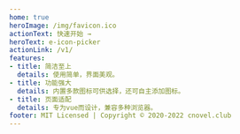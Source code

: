 ```yaml
---
home: true
heroImage: /img/favicon.ico
actionText: 快速开始 →
heroText: e-icon-picker
actionLink: /v1/
features:
- title: 简洁至上
  details: 使用简单，界面美观。
- title: 功能强大
  details: 内置多款图标可供选择，还可自主添加图标。
- title: 页面适配
  details: 专为vue而设计，兼容多种浏览器。 
footer: MIT Licensed | Copyright © 2020-2022 cnovel.club
---
```

&nbsp;
